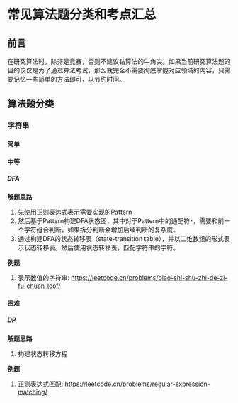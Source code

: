 # 常见算法题分类和考点汇总


## 前言

在研究算法时，除非是竞赛，否则不建议钻算法的牛角尖。如果当前研究算法题的目的仅仅是为了通过算法考试，那么就完全不需要彻底掌握对应领域的内容，只需要记忆一些简单的方法即可，以节约时间。

## 算法题分类

### 字符串

#### 简单


#### 中等

##### DFA

**解题思路**
1. 先使用正则表达式表示需要实现的Pattern
2. 然后基于Pattern构建DFA状态图，其中对于Pattern中的通配符`*`，需要和前一个字符组合判断，如果拆分判断会增加后续判断的复杂度。
3. 通过构建DFA的状态转移表（state-transition table），并以二维数组的形式表示状态转移表。然后使用状态转移表，匹配字符串的字符。

**例题**
1. 表示数值的字符串: https://leetcode.cn/problems/biao-shi-shu-zhi-de-zi-fu-chuan-lcof/


#### 困难

##### DP

**解题思路**
1. 构建状态转移方程

**例题**
1. 正则表达式匹配: https://leetcode.cn/problems/regular-expression-matching/


